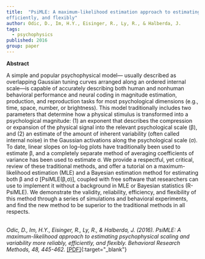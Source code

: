 ```yaml
---
title:  "PsiMLE: A maximum-likelihood estimation approach to estimating psychophysical scaling and variability more reliably,
efficiently, and flexibly"
author: Odic, D., Im, H.Y., Eisinger, R., Ly, R., & Halberda, J. 
tags:
  - psychophysics
published: 2016
group: paper
---
```


**Abstract**

A simple and popular psychophysical model— usually described as overlapping Gaussian tuning curves arranged along an ordered internal scale—is capable of accurately describing both human and nonhuman behavioral performance and neural coding in magnitude estimation, production, and reproduction tasks for most psychological dimensions (e.g., time, space, number, or brightness). This model traditionally includes two parameters that determine how a physical stimulus is transformed into a psychological magnitude: (1) an exponent that describes the compression or expansion of the physical signal into the relevant psychological scale (β), and (2) an estimate of the amount of inherent variability (often called internal noise) in the Gaussian activations along the psychological scale (σ). To date, linear slopes on log–log plots have traditionally been used to estimate β, and a completely separate method of averaging coefficients of variance has been used to estimate σ. We provide a respectful, yet critical, review of these traditional methods, and offer a tutorial on a maximum-likelihood estimation (MLE) and a Bayesian estimation method for estimating both β and σ \[PsiMLE(β,σ)], coupled with free software that researchers can use to implement it without a background in MLE or Bayesian statistics (R-PsiMLE). We demonstrate the validity, reliability, efficiency, and flexibility of this method through a series of simulations and behavioral experiments, and find the new method to be superior to the traditional methods in all respects.
<br><br>

*Odic, D., Im, H.Y., Eisinger, R., Ly, R., & Halberda, J. (2016). PsiMLE: A maximum-likelihood approach to estimating psychophysical scaling and variability more reliably, efficiently, and flexibly. Behavioral Research Methods, 48, 445-462.* [[PDF]](https://doi.org/10.3758/s13428-015-0600-5){:target="_blank"}

<!---
https://link.springer.com/article/10.3758/s13428-015-0600-5#citeas
June 2016
-->



